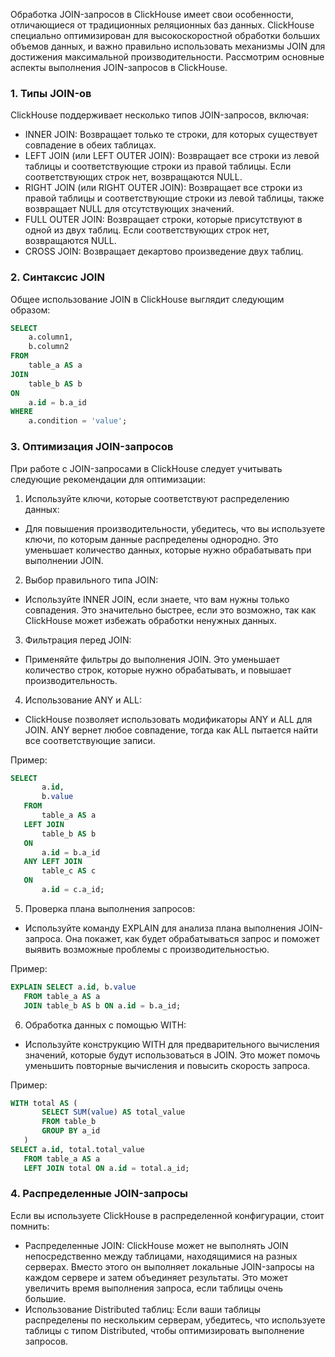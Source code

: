 Обработка JOIN-запросов в ClickHouse имеет свои особенности, отличающиеся от традиционных реляционных баз данных. ClickHouse специально оптимизирован для высокоскоростной обработки больших объемов данных, и важно правильно использовать механизмы JOIN для достижения максимальной производительности. Рассмотрим основные аспекты выполнения JOIN-запросов в ClickHouse.

### 1. Типы JOIN-ов

ClickHouse поддерживает несколько типов JOIN-запросов, включая:

- INNER JOIN: Возвращает только те строки, для которых существует совпадение в обеих таблицах.
- LEFT JOIN (или LEFT OUTER JOIN): Возвращает все строки из левой таблицы и соответствующие строки из правой таблицы. Если соответствующих строк нет, возвращаются NULL.
- RIGHT JOIN (или RIGHT OUTER JOIN): Возвращает все строки из правой таблицы и соответствующие строки из левой таблицы, также возвращает NULL для отсутствующих значений.
- FULL OUTER JOIN: Возвращает строки, которые присутствуют в одной из двух таблиц. Если соответствующих строк нет, возвращаются NULL.
- CROSS JOIN: Возвращает декартово произведение двух таблиц.

### 2. Синтаксис JOIN

Общее использование JOIN в ClickHouse выглядит следующим образом:
```sql
SELECT 
    a.column1, 
    b.column2 
FROM 
    table_a AS a 
JOIN 
    table_b AS b 
ON 
    a.id = b.a_id
WHERE 
    a.condition = 'value';
```

### 3. Оптимизация JOIN-запросов

При работе с JOIN-запросами в ClickHouse следует учитывать следующие рекомендации для оптимизации:

1. Используйте ключи, которые соответствуют распределению данных:
- Для повышения производительности, убедитесь, что вы используете ключи, по которым данные распределены однородно. Это уменьшает количество данных, которые нужно обрабатывать при выполнении JOIN.

2. Выбор правильного типа JOIN:
- Используйте INNER JOIN, если знаете, что вам нужны только совпадения. Это значительно быстрее, если это возможно, так как ClickHouse может избежать обработки ненужных данных.

3. Фильтрация перед JOIN:
- Применяйте фильтры <where> до выполнения JOIN. Это уменьшает количество строк, которые нужно обрабатывать, и повышает производительность.

4. Использование ANY и ALL:
- ClickHouse позволяет использовать модификаторы ANY и ALL для JOIN. ANY вернет любое совпадение, тогда как ALL пытается найти все соответствующие записи.

Пример:
```sql
SELECT 
       a.id, 
       b.value 
   FROM 
       table_a AS a 
   LEFT JOIN 
       table_b AS b 
   ON 
       a.id = b.a_id 
   ANY LEFT JOIN 
       table_c AS c 
   ON 
       a.id = c.a_id;
```

5. Проверка плана выполнения запросов:
- Используйте команду EXPLAIN для анализа плана выполнения JOIN-запроса. Она покажет, как будет обрабатываться запрос и поможет выявить возможные проблемы с производительностью.

Пример:
```sql
EXPLAIN SELECT a.id, b.value
   FROM table_a AS a
   JOIN table_b AS b ON a.id = b.a_id;
```

6. Обработка данных с помощью WITH:
- Используйте конструкцию WITH для предварительного вычисления значений, которые будут использоваться в JOIN. Это может помочь уменьшить повторные вычисления и повысить скорость запроса.

Пример:
```sql
WITH total AS (
       SELECT SUM(value) AS total_value 
       FROM table_b 
       GROUP BY a_id
   )
SELECT a.id, total.total_value
   FROM table_a AS a
   LEFT JOIN total ON a.id = total.a_id;
```

### 4. Распределенные JOIN-запросы

Если вы используете ClickHouse в распределенной конфигурации, стоит помнить:

- Распределенные JOIN: ClickHouse может не выполнять JOIN непосредственно между таблицами, находящимися на разных серверах. Вместо этого он выполняет локальные JOIN-запросы на каждом сервере и затем объединяет результаты. Это может увеличить время выполнения запроса, если таблицы очень большие.
- Использование Distributed таблиц: Если ваши таблицы распределены по нескольким серверам, убедитесь, что используете таблицы с типом Distributed, чтобы оптимизировать выполнение запросов.

